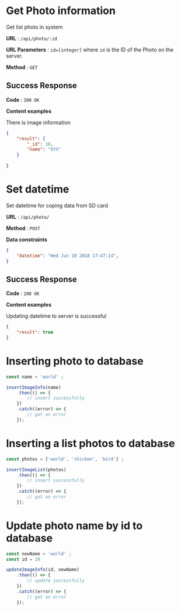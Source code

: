 # Get Photo information

Get list photo in system

**URL** : `/api/photo/:id`

**URL Parameters** : `id=[integer]` where `id` is the ID of the Photo on the
server.

**Method** : `GET`

## Success Response

**Code** : `200 OK`

**Content examples**

There is image information

```json
{
    "result": {
        "_id": 10,
        "name": "XYX"
    }
    
}
```

# Set datetime 

Set datetime for coping data from SD card

**URL** : `/api/photo/`

**Method** : `POST`

**Data constraints**

```json
{
    "datetime": "Wed Jun 10 2018 17:47:14",
}
```


## Success Response

**Code** : `200 OK`

**Content examples**

Updating datetime to server is successful

```json
{
    "result": true
}
```

# Inserting photo to database

```javascript
const name = 'world' ;

insertImageInfo(name)
    .then(() => {
        // insert successfully
    })
    .catch((error) => {
        // got an error
    });
```

# Inserting a list photos to database

```javascript
const photos = ['world', 'chicken', 'bird'] ;

insertImageList(photos)
    .then(() => {
        // insert successfully
    })
    .catch((error) => {
        // got an error
    });
```

# Update photo name by id to database

```javascript
const newName = 'world' ;
const id = 20

updateImageInfo(id, newName)
    .then(() => {
        // update successfully
    })
    .catch((error) => {
        // got an error
    });
```